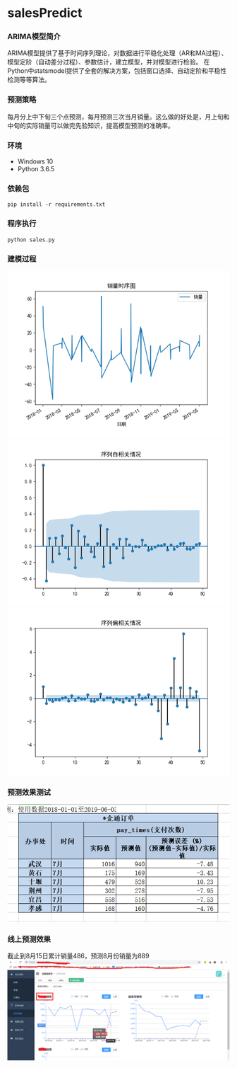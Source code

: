 # salesPredict

### ARIMA模型简介
ARIMA模型提供了基于时间序列理论，对数据进行平稳化处理（AR和MA过程）、模型定阶（自动差分过程）、参数估计，建立模型，并对模型进行检验。
在Python中statsmodel提供了全套的解决方案，包括窗口选择、自动定阶和平稳性检测等等算法。

### 预测策略
每月分上中下旬三个点预测，每月预测三次当月销量。这么做的好处是，月上旬和中旬的实际销量可以做完先验知识，提高模型预测的准确率。

### 环境
- Windows 10
- Python 3.6.5

### 依赖包
```
pip install -r requirements.txt
```

### 程序执行
```
python sales.py
```

### 建模过程
<img src="./pictures/销量时序图.png?raw=true"/> 
<img src="./pictures/一阶差分后，序列自相关情况.png?raw=true"/> 
<img src="./pictures/一阶差分后，序列偏相关情况.png?raw=true"/>
</br>

### 预测效果测试
<img src="./pictures/销量预测测试情况.png?raw=true"/>
</br>

### 线上预测效果
截止到8月15日累计销量486，预测8月份销量为889
<img src="./pictures/上线效果.png?raw=true"/>
</br>
